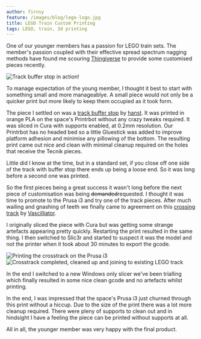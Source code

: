 ```yaml
---
author: firnsy
feature: /images/blog/lego-logo.jpg
title: LEGO Train Custom Printing
tags: LEGO, train, 3d printing
---
```

One of our younger members has a passion for LEGO train sets. The member's passion coupled with their effective spread spectrum nagging methods have found me scouring [Thingiverse](www.thingiverse.com) to provide some customised pieces recently.

<!--more-->

<div class="row">
  <div class="col-sm-6">
    <img src="https://lh3.googleusercontent.com/WVtodsLPqXX9XxBM6SzCoawRPWihAseaFsNH0kDXoZhzRDZ3os0Mkelavo1k4o_nWOMFGNdUULmywR1i95Pt-qa8XEDg8CuX-iWjFmw3UKAzM9laakpn-MUF0BU-AiVdjtsPu5wXbQBIxck4E_4aJ5twG6fDrtLsUV3w8nCJA79gdA3lOsYU_XoUH5fvjiXK52cYfcFyOUL7mSytROt9TYcH0dHyXF0nWh1YQUyMeGXXdSSeEKqvj2P7ga4Ynh91YER564W2APoT55rGgBldyzib57N_d_fUfmHcojzd11EzKRwqT7Io9MPPwvNmRB1iTlY7TmY3SpHcPrePeRae0tApnoqNvMUgcBxWvvg6R3seGlNGR8cAX-mCx9cIziyIYUejvudFGn8TVICMk7qkSKHLO4VjvpcnzxebKusQ0DCOqTEVgweBFSC0zTOzvMhZ2TRa0ta5l7sA4cWHXgIwfNylJwoJD5cBrvPryltEE-4nkveLS5DdiZbpMpsE6dtWk8YFVse3gcPoUK6YCDp9G6g=w919-h689-no" class="img-responsive center-block" alt="Track buffer stop in action!"/>
  </div>
  <div class="col-sm-6">
    <p>To manage expectation of the young member, I thought it best to start with something small and more manageablye. A small piece would not only be a quicker print but more likely to keep them occupied as it took form.</p>
    <p>The piece I settled on was a <a href="http://www.thingiverse.com/thing:338593">track buffer stop</a> by <a href=
http://www.thingiverse.com/hanst">hanst</a>. It was printed in orange PLA on the space's Printrbot without any crazy tweaks required. It was sliced in Cura with supports enabled, at 0.2mm resolution. Our Printrbot has no headed bed so a little Gluestick was added to improve platform adhesion and minimise any pillowing of the bottom. The resulting print came out nice and clean with minimal cleanup required on the holes that receive the Tecnik pieces.</p>
  </div>
</div>
<div class="row">
  <div class="col-sm-6">
    <p>Little did I know at the time, but in a standard set, if you close off one side of the track with buffer stop there ends up being a loose end. So it was long before a second one was printed.</p>
    <p>So the first pieces being a great success it wasn't long before the next piece of customisation was being <strike>demanded</strike>requested. I thought it was time to promote to the Prusa i3 and try one of the track pieces. After much wailing and gnashing of teeth we finally came to agreement on this <a href="http://www.thingiverse.com/thing:27031">crossing track</a> by <a href="http://www.thingiverse.com/Vascilliator">Vascilliator</a>.</p>
    <p>I originally sliced the piece with Cura but was getting some strange artefacts appearing pretty quickly. Restarting the print resulted in the same thing. I then switched to Slic3r and started to suspect it was the model and not the printer when it took about 30 minutes to export the gcode.</p>
  </div>
  <div class="col-sm-6">
    <img src="https://lh3.googleusercontent.com/6g5880b3DSuYwFJPfu15Mq3WWL-MiMgQmYphioaIui98qHWl5q5vdUAV2C4Fu0g3O62xjvrcvdcqBQLHoGoQFiqbh0n7zRVyTt7KA_x54yOwTmbYYzRnyOa2fJB6FaXiZdYnJVgqwmQrIB1kxXV5HSz7unOd1XXU7d4K6EPm3cf64cDtngKdBTlThrzIi8dWpCbuTCxk68NbDzo7F87xKRR93DkvLhjFiSHuAokIRrCUx-sNnMuLm9bAKIZCyYJsqkRI-X7LLceZHDNS9hGrv-qC3JyWAsMANotzOOqiC2NGZPmoRXCGef8Udf4LX3bE2QFDvrWTdOPvGWg97SoVkHwC7NYAxJtPRTLiF9q_3-11yh4WNI5y-6kqBftNVCjOVVdz3Rxx9n9jpq1HPHZjeHKJobpO5Y_letcuI4jEhL7In7vn1rlzqppsu_7pRwDgv-4Jc5XHsrCya-H98Gjw4uWavPk6pILLEWJkdbaCpxBYV_Q511Rq0Hr26nUB0l7psdaLbg95EOZxEaO2svDsuOw=w919-h689-no" class="img-responsive center-block" alt="Printing the crosstrack on the Prusa i3"/>
  </div>
</div>
<div class="row">
  <div class="col-sm-6">
    <img src="https://lh3.googleusercontent.com/F9FGxnvdew7Mp9g5DFu64NOaCXCkdZkPExOlL-r2qVYNbUZ-LGuaX3dmg3cHOooknOT0NbGya9FmgJ69bPSwTHwM4M4gOQ1pWSHS2EzElUxHokxx_9BFjkpdsVCLhZF38RrzKt0doDUiC0H1tG1BOJbBhGABY-OtCJauSD0ca10EcvEHnUJOCV8W8KpxW6YBKOzRz9CiCa6fxv5HGYZG4qLvQCxflW1EHJyGIitiSF6xM-6oh-Q6Qjwzk-l6SUzFBzG1BArCxROgeaJUMMoreeL5k1otL0yHSf7ER7pE_ro7AY4r-XxBBJzVx9I6ve3b2W7slNF0yVMzDXoFHFYfkQ3vGfud9n4YC1k9SXg0HS6yut2pI0peu0rvHZG7jodneAB2UKCf5Ew8OxaggQueQ0lBsNjOlDOWHOuQvQB0AU7cY6t4G2jjBtF_H5m8jbZu6X3hi2qeCN5DPmuRK8W7tEldYlujwHxnkoSgbYs5iMnUQLGqEOd3dtqqZmMe0W4ZRjM4tjd9aDXbBD6sQ3dwN2g=w919-h689-no" class="img-responsive center-block" alt="Crosstrack completed, cleaned up and joining to existing LEGO track"/>
  </div>
  <div class="col-sm-6">
    <p>In the end I switched to a new Windows only slicer we've been trialling which finally resulted in some nice clean gcode and no artefacts whilst printing.</p>
    <p>In the end, I was impressed that the space's Prusa i3 just churned through this print without a hiccup. Due to the size of the print there was a lot more cleanup required. There were pleny of supports to clean out and in hindsight I have a feeling the piece can be printed without supports at all.</p>
    <p>All in all, the younger member was very happy with the final product.</p>
  </div>
</div>
